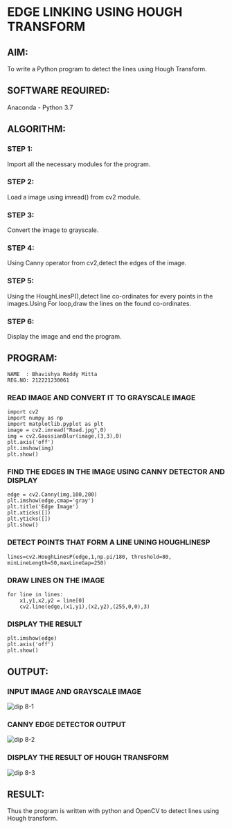 # EDGE LINKING USING HOUGH TRANSFORM
## AIM:
To write a Python program to detect the lines using Hough Transform.

## SOFTWARE REQUIRED:
Anaconda - Python 3.7

## ALGORITHM:
### STEP 1:
Import all the necessary modules for the program.

### STEP 2:
Load a image using imread() from cv2 module.

### STEP 3:
Convert the image to grayscale.

### STEP 4:
Using Canny operator from cv2,detect the edges of the image.

### STEP 5:
Using the HoughLinesP(),detect line co-ordinates for every points in the images.Using For loop,draw the lines on the found co-ordinates.

### STEP 6:
Display the image and end the program.

## PROGRAM:

```
NAME  : Bhavishya Reddy Mitta
REG.NO: 212221230061 
```

### READ IMAGE AND CONVERT IT TO GRAYSCALE IMAGE
```
import cv2
import numpy as np
import matplotlib.pyplot as plt
image = cv2.imread("Road.jpg",0)
img = cv2.GaussianBlur(image,(3,3),0)
plt.axis('off')
plt.imshow(img)
plt.show()
```

### FIND THE EDGES IN THE IMAGE USING CANNY DETECTOR AND DISPLAY
```
edge = cv2.Canny(img,100,200)
plt.imshow(edge,cmap='gray')
plt.title('Edge Image')
plt.xticks([])
plt.yticks([])
plt.show()
```

### DETECT POINTS THAT FORM A LINE UNING HOUGHLINESP
```
lines=cv2.HoughLinesP(edge,1,np.pi/180, threshold=80, minLineLength=50,maxLineGap=250)
```

### DRAW LINES ON THE IMAGE
```
for line in lines:
    x1,y1,x2,y2 = line[0]
    cv2.line(edge,(x1,y1),(x2,y2),(255,0,0),3)
```

### DISPLAY THE RESULT
```
plt.imshow(edge)
plt.axis('off')
plt.show()
```

## OUTPUT:

### INPUT IMAGE AND GRAYSCALE IMAGE

![dip 8-1](https://user-images.githubusercontent.com/94679395/234520558-de1cfe96-5208-43d8-8cf7-805a2d1f5a18.jpg)


### CANNY EDGE DETECTOR OUTPUT
![dip 8-2](https://user-images.githubusercontent.com/94679395/234520517-81664da2-1988-4d8b-9507-28892ee90032.jpg)


### DISPLAY THE RESULT OF HOUGH TRANSFORM
![dip 8-3](https://user-images.githubusercontent.com/94679395/234520472-aec260b6-226e-47f9-aec3-48976af75bc5.jpg)



## RESULT:
Thus the program is written with python and OpenCV to detect lines using Hough transform. 
